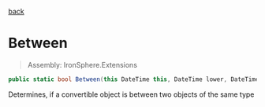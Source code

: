 ﻿

[back](/IronSphere.Extensions/types/DateTimeExtension)

# Between

> Assembly: IronSphere.Extensions

```csharp
public static bool Between(this DateTime this, DateTime lower, DateTime higher)
```

Determines, if a convertible object is between two objects of the same type

 